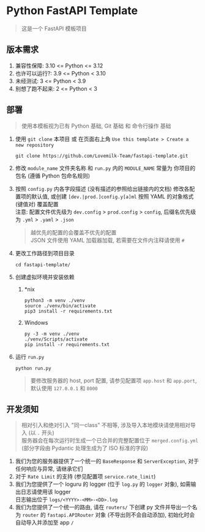# Python FastAPI Template
> 这是一个 FastAPI 模板项目

## 版本需求
1. 兼容性保障: 3.10 <= Python <= 3.12 
2. 也许可以运行?: 3.9 <= Python < 3.10
3. 未经测试: 3 <= Python < 3.9
4. 别想了跑不起来: 2 <= Python < 3

## 部署
> 使用本模板视为已有 Python 基础, Git 基础 和 命令行操作 基础
1. 使用 `git clone` 本项目 或 在页面右上角 `Use this template > Create a new repository`
    ```shell
    git clone https://github.com/Lovemilk-Team/fastapi-template.git
    ```

2. 修改 `module_name` 文件夹名称 和 `run.py` 内的 `MODULE_NAME` 常量为 你项目的包名 (遵循 Python 包命名规则)

3. 按照 `config.py` 内各字段描述 (没有描述的参照给出链接内的文档) 修改各配置项的默认值, 或创建 `[dev.|prod.]config.y[a]ml` 按照 YAML 的对象格式 (键值对) 覆盖配置 <br>
    注意: 配置文件优先级为 `dev.config` > `prod.config` > `config`, 后缀名优先级为 `.yml` > `.yaml` > `.json` <br>
    > 越优先的配置的会覆盖不优先的配置 <br>
    > JSON 文件使用 YAML 加载器加载, 若需要在文件内注释请使用 `#`

4. 更改工作路径到项目目录
    ```shell
    cd fastapi-template/
    ```
5. 创建虚拟环境并安装依赖
   1. *nix
        ```shell
        python3 -m venv ./venv
        source ./venv/bin/activate 
        pip3 install -r requirements.txt
        ```
   2. Windows
        ```shell
        py -3 -m venv ./venv
        ./venv/Scripts/activate
        pip install -r requirements.txt
        ```

6. 运行 `run.py`
    ```shell
    python run.py
    ```
    > 要修改服务器的 host, port 配置, 请参见配置项 `app.host` 和 `app.port`, 默认使用 `127.0.0.1` 和 `8000`

## 开发须知
> 相对引入和绝对引入 "同一class" 不相等, 涉及导入本地模块请使用相对导入 (以 `.` 开头) <br>
> 服务器会在每次运行时生成一个已合并的完整配置位于 `merged.config.yml` (部分字段由 Pydantic 处理生成为了 ISO 标准的字段)
1. 我们为您的服务器提供了一个统一的 `BaseResponse` 和 `ServerException`, 对于任何响应与异常, 请继承它们
2. 对于 `Rate Limit` 的支持 (参见配置项 `service.rate_limit`)
3. 我们为您提供了一个 loguru 的 logger (位于 `log.py` 的 `logger` 对象), 如需输出日志请使用该 logger <br>
   日志输出位于 `logs/<YYYY>-<MM>-<DD>.log`
4. 我们为您提供了一个统一的路由, 请在 `routers/` 下创建 py 文件并导出一个名为 `router` 的 `fastapi.APIRouter` 对象 (不导出则不会自动添加), 初始化时会自动导入并添加至 app `/`
